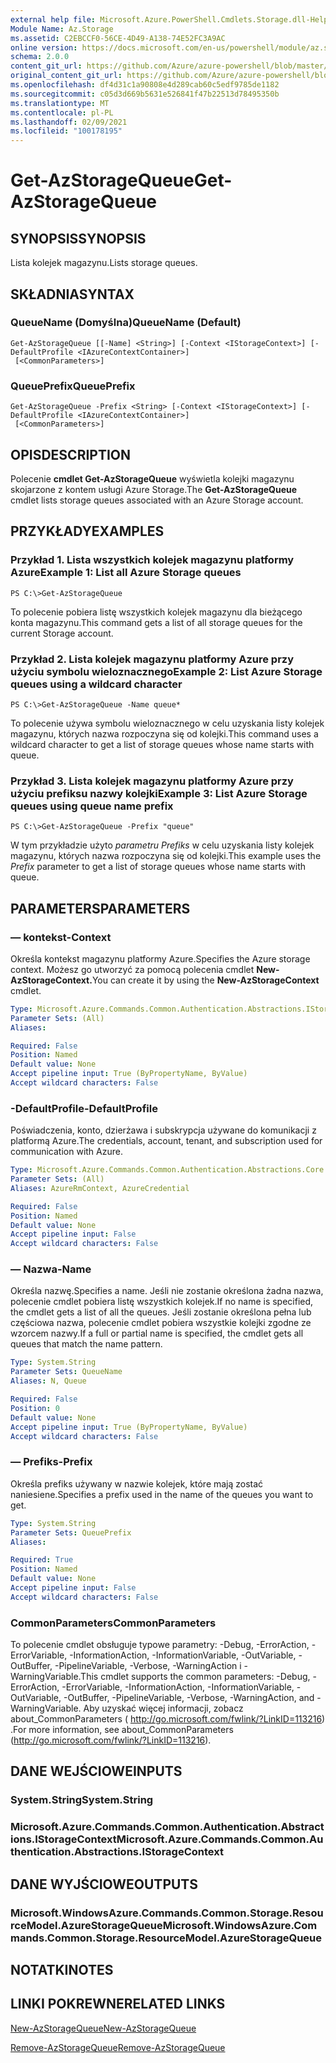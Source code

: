 ```yaml
---
external help file: Microsoft.Azure.PowerShell.Cmdlets.Storage.dll-Help.xml
Module Name: Az.Storage
ms.assetid: C2EBCCF0-56CE-4D49-A138-74E52FC3A9AC
online version: https://docs.microsoft.com/en-us/powershell/module/az.storage/get-azstoragequeue
schema: 2.0.0
content_git_url: https://github.com/Azure/azure-powershell/blob/master/src/Storage/Storage.Management/help/Get-AzStorageQueue.md
original_content_git_url: https://github.com/Azure/azure-powershell/blob/master/src/Storage/Storage.Management/help/Get-AzStorageQueue.md
ms.openlocfilehash: df4d31c1a90808e4d289cab60c5edf9785de1182
ms.sourcegitcommit: c05d3d669b5631e526841f47b22513d78495350b
ms.translationtype: MT
ms.contentlocale: pl-PL
ms.lasthandoff: 02/09/2021
ms.locfileid: "100178195"
---
```

# <span data-ttu-id="b7236-101">Get-AzStorageQueue</span><span class="sxs-lookup"><span data-stu-id="b7236-101">Get-AzStorageQueue</span></span>

## <span data-ttu-id="b7236-102">SYNOPSIS</span><span class="sxs-lookup"><span data-stu-id="b7236-102">SYNOPSIS</span></span>
<span data-ttu-id="b7236-103">Lista kolejek magazynu.</span><span class="sxs-lookup"><span data-stu-id="b7236-103">Lists storage queues.</span></span>

## <span data-ttu-id="b7236-104">SKŁADNIA</span><span class="sxs-lookup"><span data-stu-id="b7236-104">SYNTAX</span></span>

### <span data-ttu-id="b7236-105">QueueName (Domyślna)</span><span class="sxs-lookup"><span data-stu-id="b7236-105">QueueName (Default)</span></span>
```
Get-AzStorageQueue [[-Name] <String>] [-Context <IStorageContext>] [-DefaultProfile <IAzureContextContainer>]
 [<CommonParameters>]
```

### <span data-ttu-id="b7236-106">QueuePrefix</span><span class="sxs-lookup"><span data-stu-id="b7236-106">QueuePrefix</span></span>
```
Get-AzStorageQueue -Prefix <String> [-Context <IStorageContext>] [-DefaultProfile <IAzureContextContainer>]
 [<CommonParameters>]
```

## <span data-ttu-id="b7236-107">OPIS</span><span class="sxs-lookup"><span data-stu-id="b7236-107">DESCRIPTION</span></span>
<span data-ttu-id="b7236-108">Polecenie **cmdlet Get-AzStorageQueue** wyświetla kolejki magazynu skojarzone z kontem usługi Azure Storage.</span><span class="sxs-lookup"><span data-stu-id="b7236-108">The **Get-AzStorageQueue** cmdlet lists storage queues associated with an Azure Storage account.</span></span>

## <span data-ttu-id="b7236-109">PRZYKŁADY</span><span class="sxs-lookup"><span data-stu-id="b7236-109">EXAMPLES</span></span>

### <span data-ttu-id="b7236-110">Przykład 1. Lista wszystkich kolejek magazynu platformy Azure</span><span class="sxs-lookup"><span data-stu-id="b7236-110">Example 1: List all Azure Storage queues</span></span>
```
PS C:\>Get-AzStorageQueue
```

<span data-ttu-id="b7236-111">To polecenie pobiera listę wszystkich kolejek magazynu dla bieżącego konta magazynu.</span><span class="sxs-lookup"><span data-stu-id="b7236-111">This command gets a list of all storage queues for the current Storage account.</span></span>

### <span data-ttu-id="b7236-112">Przykład 2. Lista kolejek magazynu platformy Azure przy użyciu symbolu wieloznacznego</span><span class="sxs-lookup"><span data-stu-id="b7236-112">Example 2: List Azure Storage queues using a wildcard character</span></span>
```
PS C:\>Get-AzStorageQueue -Name queue*
```

<span data-ttu-id="b7236-113">To polecenie używa symbolu wieloznacznego w celu uzyskania listy kolejek magazynu, których nazwa rozpoczyna się od kolejki.</span><span class="sxs-lookup"><span data-stu-id="b7236-113">This command uses a wildcard character to get a list of storage queues whose name starts with queue.</span></span>

### <span data-ttu-id="b7236-114">Przykład 3. Lista kolejek magazynu platformy Azure przy użyciu prefiksu nazwy kolejki</span><span class="sxs-lookup"><span data-stu-id="b7236-114">Example 3: List Azure Storage queues using queue name prefix</span></span>
```
PS C:\>Get-AzStorageQueue -Prefix "queue"
```

<span data-ttu-id="b7236-115">W tym przykładzie użyto *parametru Prefiks* w celu uzyskania listy kolejek magazynu, których nazwa rozpoczyna się od kolejki.</span><span class="sxs-lookup"><span data-stu-id="b7236-115">This example uses the *Prefix* parameter to get a list of storage queues whose name starts with queue.</span></span>

## <span data-ttu-id="b7236-116">PARAMETERS</span><span class="sxs-lookup"><span data-stu-id="b7236-116">PARAMETERS</span></span>

### <span data-ttu-id="b7236-117">— kontekst</span><span class="sxs-lookup"><span data-stu-id="b7236-117">-Context</span></span>
<span data-ttu-id="b7236-118">Określa kontekst magazynu platformy Azure.</span><span class="sxs-lookup"><span data-stu-id="b7236-118">Specifies the Azure storage context.</span></span>
<span data-ttu-id="b7236-119">Możesz go utworzyć za pomocą polecenia cmdlet **New-AzStorageContext.**</span><span class="sxs-lookup"><span data-stu-id="b7236-119">You can create it by using the **New-AzStorageContext** cmdlet.</span></span>

```yaml
Type: Microsoft.Azure.Commands.Common.Authentication.Abstractions.IStorageContext
Parameter Sets: (All)
Aliases:

Required: False
Position: Named
Default value: None
Accept pipeline input: True (ByPropertyName, ByValue)
Accept wildcard characters: False
```

### <span data-ttu-id="b7236-120">-DefaultProfile</span><span class="sxs-lookup"><span data-stu-id="b7236-120">-DefaultProfile</span></span>
<span data-ttu-id="b7236-121">Poświadczenia, konto, dzierżawa i subskrypcja używane do komunikacji z platformą Azure.</span><span class="sxs-lookup"><span data-stu-id="b7236-121">The credentials, account, tenant, and subscription used for communication with Azure.</span></span>

```yaml
Type: Microsoft.Azure.Commands.Common.Authentication.Abstractions.Core.IAzureContextContainer
Parameter Sets: (All)
Aliases: AzureRmContext, AzureCredential

Required: False
Position: Named
Default value: None
Accept pipeline input: False
Accept wildcard characters: False
```

### <span data-ttu-id="b7236-122">— Nazwa</span><span class="sxs-lookup"><span data-stu-id="b7236-122">-Name</span></span>
<span data-ttu-id="b7236-123">Określa nazwę.</span><span class="sxs-lookup"><span data-stu-id="b7236-123">Specifies a name.</span></span>
<span data-ttu-id="b7236-124">Jeśli nie zostanie określona żadna nazwa, polecenie cmdlet pobiera listę wszystkich kolejek.</span><span class="sxs-lookup"><span data-stu-id="b7236-124">If no name is specified, the cmdlet gets a list of all the queues.</span></span>
<span data-ttu-id="b7236-125">Jeśli zostanie określona pełna lub częściowa nazwa, polecenie cmdlet pobiera wszystkie kolejki zgodne ze wzorcem nazwy.</span><span class="sxs-lookup"><span data-stu-id="b7236-125">If a full or partial name is specified, the cmdlet gets all queues that match the name pattern.</span></span>

```yaml
Type: System.String
Parameter Sets: QueueName
Aliases: N, Queue

Required: False
Position: 0
Default value: None
Accept pipeline input: True (ByPropertyName, ByValue)
Accept wildcard characters: False
```

### <span data-ttu-id="b7236-126">— Prefiks</span><span class="sxs-lookup"><span data-stu-id="b7236-126">-Prefix</span></span>
<span data-ttu-id="b7236-127">Określa prefiks używany w nazwie kolejek, które mają zostać naniesiene.</span><span class="sxs-lookup"><span data-stu-id="b7236-127">Specifies a prefix used in the name of the queues you want to get.</span></span>

```yaml
Type: System.String
Parameter Sets: QueuePrefix
Aliases:

Required: True
Position: Named
Default value: None
Accept pipeline input: False
Accept wildcard characters: False
```

### <span data-ttu-id="b7236-128">CommonParameters</span><span class="sxs-lookup"><span data-stu-id="b7236-128">CommonParameters</span></span>
<span data-ttu-id="b7236-129">To polecenie cmdlet obsługuje typowe parametry: -Debug, -ErrorAction, -ErrorVariable, -InformationAction, -InformationVariable, -OutVariable, -OutBuffer, -PipelineVariable, -Verbose, -WarningAction i -WarningVariable.</span><span class="sxs-lookup"><span data-stu-id="b7236-129">This cmdlet supports the common parameters: -Debug, -ErrorAction, -ErrorVariable, -InformationAction, -InformationVariable, -OutVariable, -OutBuffer, -PipelineVariable, -Verbose, -WarningAction, and -WarningVariable.</span></span> <span data-ttu-id="b7236-130">Aby uzyskać więcej informacji, zobacz about_CommonParameters ( http://go.microsoft.com/fwlink/?LinkID=113216) .</span><span class="sxs-lookup"><span data-stu-id="b7236-130">For more information, see about_CommonParameters (http://go.microsoft.com/fwlink/?LinkID=113216).</span></span>

## <span data-ttu-id="b7236-131">DANE WEJŚCIOWE</span><span class="sxs-lookup"><span data-stu-id="b7236-131">INPUTS</span></span>

### <span data-ttu-id="b7236-132">System.String</span><span class="sxs-lookup"><span data-stu-id="b7236-132">System.String</span></span>

### <span data-ttu-id="b7236-133">Microsoft.Azure.Commands.Common.Authentication.Abstractions.IStorageContext</span><span class="sxs-lookup"><span data-stu-id="b7236-133">Microsoft.Azure.Commands.Common.Authentication.Abstractions.IStorageContext</span></span>

## <span data-ttu-id="b7236-134">DANE WYJŚCIOWE</span><span class="sxs-lookup"><span data-stu-id="b7236-134">OUTPUTS</span></span>

### <span data-ttu-id="b7236-135">Microsoft.WindowsAzure.Commands.Common.Storage.ResourceModel.AzureStorageQueue</span><span class="sxs-lookup"><span data-stu-id="b7236-135">Microsoft.WindowsAzure.Commands.Common.Storage.ResourceModel.AzureStorageQueue</span></span>

## <span data-ttu-id="b7236-136">NOTATKI</span><span class="sxs-lookup"><span data-stu-id="b7236-136">NOTES</span></span>

## <span data-ttu-id="b7236-137">LINKI POKREWNE</span><span class="sxs-lookup"><span data-stu-id="b7236-137">RELATED LINKS</span></span>

[<span data-ttu-id="b7236-138">New-AzStorageQueue</span><span class="sxs-lookup"><span data-stu-id="b7236-138">New-AzStorageQueue</span></span>](./New-AzStorageQueue.md)

[<span data-ttu-id="b7236-139">Remove-AzStorageQueue</span><span class="sxs-lookup"><span data-stu-id="b7236-139">Remove-AzStorageQueue</span></span>](./Remove-AzStorageQueue.md)


